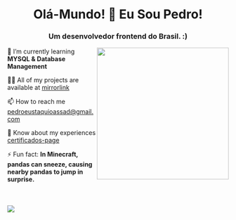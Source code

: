 <h1 align="center">Olá-Mundo! 👋 Eu Sou Pedro! </h1>
<h3 align="center">Um desenvolvedor frontend do Brasil. :)</h3>
<img  align="right" src="https://media0.giphy.com/media/v1.Y2lkPTc5MGI3NjExd3ZsZWlnZXVudms3cjI5amszaGl6ZGNiOHlmMHl5c3NlMXlsaW1sOSZlcD12MV9pbnRlcm5hbF9naWZfYnlfaWQmY3Q9Zw/wKWxuUOcp9fdvckBty/giphy.webp" style="width:300px">

🌱 I’m currently learning **MYSQL & Database Management**

👨‍💻 All of my projects are available at [mirrorlink](mirrorlink)

📫 How to reach me pedroeustaquioassad@gmail.com

📄 Know about my experiences [certificados-page](certificados-page)

⚡ Fun fact: **In Minecraft, pandas can sneeze, causing nearby pandas to jump in surprise.**
<br>
<br>
<br>
<br>
    <img align="center" src="https://skillicons.dev/icons?i=js,html,css,php,androidstudio,java,git" />




